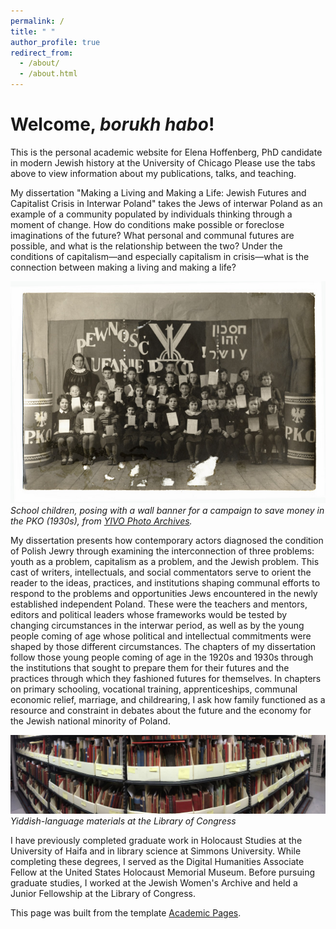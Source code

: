 ```yaml
---
permalink: /
title: " "
author_profile: true
redirect_from: 
  - /about/
  - /about.html
---
```



Welcome, *borukh habo*!
======
This is the personal academic website for Elena Hoffenberg, PhD candidate in modern Jewish history at the University of Chicago Please use the tabs above to view information about my publications, talks, and teaching. 

My dissertation "Making a Living and Making a Life: Jewish Futures and Capitalist Crisis in Interwar Poland" takes the Jews of interwar Poland as an example of a community populated by individuals thinking through a moment of change. How do conditions make possible or foreclose imaginations of the future? What personal and communal futures are possible, and what is the relationship between the two? Under the conditions of capitalism—and especially capitalism in crisis—what is the connection between making a living and making a life? 

![Class of children stand in front of banner with Polish and Hebrew](images/yarg120po6736.jpg)
*School children, posing with a wall banner for a campaign to save money in the PKO (1930s), from [YIVO Photo Archives](http://polishjews.yivoarchives.org/archive/index.php?p=collections/controlcard&id=20742).*

My dissertation presents how contemporary actors diagnosed the condition of Polish Jewry through examining the interconnection of three problems: youth as a problem, capitalism as a problem, and the Jewish problem. This cast of writers, intellectuals, and social commentators serve to orient the reader to the ideas, practices, and institutions shaping communal efforts to respond to the problems and opportunities Jews encountered in the newly established independent Poland. These were the teachers and mentors, editors and political leaders whose frameworks would be tested by changing circumstances in the interwar period, as well as by the young people coming of age whose political and intellectual commitments were shaped by those different circumstances. The chapters of my dissertation follow those young people coming of age in the 1920s and 1930s through the institutions that sought to prepare them for their futures and the practices through which they fashioned futures for themselves. In chapters on primary schooling, vocational training, apprenticeships, communal economic relief, marriage, and childrearing, I ask how family functioned as a resource and constraint in debates about the future and the economy for the Jewish national minority of Poland.

![Pamphlets and books in boxes on metal shelves](images/banner.jpg)
*Yiddish-language materials at the Library of Congress*

I have previously completed graduate work in Holocaust Studies at the University of Haifa and in library science at Simmons University. While completing these degrees, I served as the Digital Humanities Associate Fellow at the United States Holocaust Memorial Museum. Before pursuing graduate studies, I worked at the Jewish Women's Archive and held a Junior Fellowship at the Library of Congress.

This page was built from the template [Academic Pages](https://academicpages.github.io/markdown/).